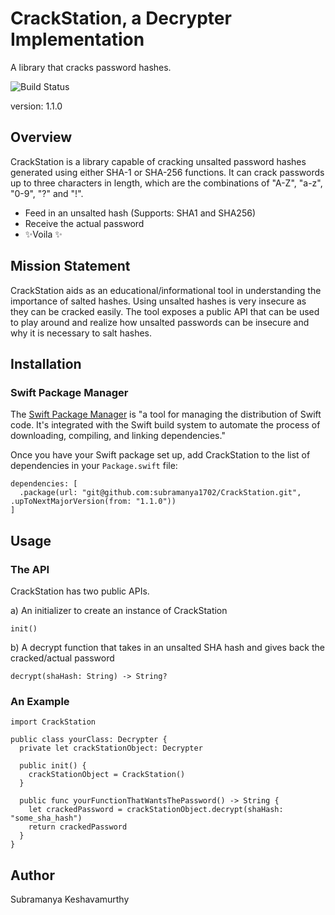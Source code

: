 # CrackStation, a Decrypter Implementation

A library that cracks password hashes.

![Build Status](https://github.com/subramanya1702/CrackStation/actions/workflows/swift.yml/badge.svg)

version: 1.1.0

## Overview

CrackStation is a library capable of cracking unsalted password hashes generated using either SHA-1 or SHA-256 functions. It can crack passwords up to three characters in length, which are the combinations of "A-Z", "a-z", "0-9", "?" and "!".
- Feed in an unsalted hash (Supports: SHA1 and SHA256)
- Receive the actual password
- ✨Voila ✨

## Mission Statement

CrackStation aids as an educational/informational tool in understanding the importance of salted hashes. Using unsalted hashes is very insecure as they can be cracked easily. The tool exposes a public API that can be used to play around and realize how unsalted passwords can be insecure and why it is necessary to salt hashes.


## Installation

### Swift Package Manager

The [Swift Package Manager](https://www.swift.org/package-manager.) is "a tool for managing the distribution of Swift code. It's integrated with the Swift build system to automate the process of downloading, compiling, and linking dependencies."

Once you have your Swift package set up, add CrackStation to the list of dependencies in your ```Package.swift``` file:
```
dependencies: [
  .package(url: "git@github.com:subramanya1702/CrackStation.git", .upToNextMajorVersion(from: "1.1.0"))
]
```

## Usage

### The API
CrackStation has two public APIs.

a) An initializer to create an instance of CrackStation
```
init()
```

b) A decrypt function that takes in an unsalted SHA hash and gives back the cracked/actual password
```
decrypt(shaHash: String) -> String?
```

### An Example

```
import CrackStation

public class yourClass: Decrypter {
  private let crackStationObject: Decrypter

  public init() {
    crackStationObject = CrackStation()
  }

  public func yourFunctionThatWantsThePassword() -> String {
    let crackedPassword = crackStationObject.decrypt(shaHash: "some_sha_hash")
    return crackedPassword
  }
}
```

## Author
Subramanya Keshavamurthy

